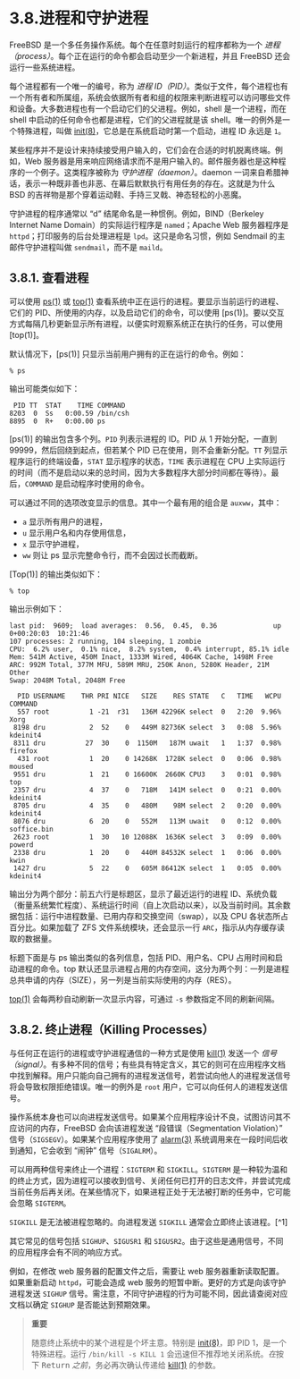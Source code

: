 # 3.8.进程和守护进程

FreeBSD 是一个多任务操作系统。每个在任意时刻运行的程序都称为一个 *进程（process）*。每个正在运行的命令都会启动至少一个新进程，并且 FreeBSD 还会运行一些系统进程。

每个进程都有一个唯一的编号，称为 *进程 ID（PID）*。类似于文件，每个进程也有一个所有者和所属组，系统会依据所有者和组的权限来判断进程可以访问哪些文件和设备。大多数进程也有一个启动它们的父进程。例如，shell 是一个进程，而在 shell 中启动的任何命令也都是进程，它们的父进程就是该 shell。唯一的例外是一个特殊进程，叫做 [init(8)](https://man.freebsd.org/cgi/man.cgi?query=init&sektion=8&format=html)，它总是在系统启动时第一个启动，进程 ID 永远是 `1`。

某些程序并不是设计来持续接受用户输入的，它们会在合适的时机脱离终端。例如，Web 服务器是用来响应网络请求而不是用户输入的。邮件服务器也是这种程序的一个例子。这类程序被称为 *守护进程（daemon）*。daemon 一词来自希腊神话，表示一种既非善也非恶、在幕后默默执行有用任务的存在。这就是为什么 BSD 的吉祥物是那个穿着运动鞋、手持三叉戟、神态轻松的小恶魔。

守护进程的程序通常以 “d” 结尾命名是一种惯例。例如，BIND（Berkeley Internet Name Domain）的实际运行程序是 `named`；Apache Web 服务器程序是 `httpd`；打印服务的后台处理进程是 `lpd`。这只是命名习惯，例如 Sendmail 的主邮件守护进程叫做 `sendmail`，而不是 `maild`。

## 3.8.1. 查看进程

可以使用 [ps(1)](https://man.freebsd.org/cgi/man.cgi?query=ps&sektion=1&format=html) 或 [top(1)](https://man.freebsd.org/cgi/man.cgi?query=top&sektion=1&format=html) 查看系统中正在运行的进程。要显示当前运行的进程、它们的 PID、所使用的内存，以及启动它们的命令，可以使用 [ps(1)]。要以交互方式每隔几秒更新显示所有进程，以便实时观察系统正在执行的任务，可以使用 [top(1)]。

默认情况下，[ps(1)] 只显示当前用户拥有的正在运行的命令。例如：

```
% ps
```

输出可能类似如下：

```
 PID TT  STAT    TIME COMMAND
8203  0  Ss   0:00.59 /bin/csh
8895  0  R+   0:00.00 ps
```

[ps(1)] 的输出包含多个列。`PID` 列表示进程的 ID。PID 从 1 开始分配，一直到 99999，然后回绕到起点，但若某个 PID 已在使用，则不会重新分配。`TT` 列显示程序运行的终端设备，`STAT` 显示程序的状态，`TIME` 表示进程在 CPU 上实际运行的时间（而不是启动以来的总时间，因为大多数程序大部分时间都在等待）。最后，`COMMAND` 是启动程序时使用的命令。

可以通过不同的选项改变显示的信息。其中一个最有用的组合是 `auxww`，其中：

- `a` 显示所有用户的进程，
- `u` 显示用户名和内存使用信息，
- `x` 显示守护进程，
- `ww` 则让 ps 显示完整命令行，而不会因过长而截断。

[Top(1)] 的输出类似如下：

```
% top
```

输出示例如下：

```
last pid:  9609;  load averages:  0.56,  0.45,  0.36              up 0+00:20:03  10:21:46
107 processes: 2 running, 104 sleeping, 1 zombie
CPU:  6.2% user,  0.1% nice,  8.2% system,  0.4% interrupt, 85.1% idle
Mem: 541M Active, 450M Inact, 1333M Wired, 4064K Cache, 1498M Free
ARC: 992M Total, 377M MFU, 589M MRU, 250K Anon, 5280K Header, 21M Other
Swap: 2048M Total, 2048M Free

  PID USERNAME    THR PRI NICE   SIZE    RES STATE   C   TIME   WCPU COMMAND
  557 root          1 -21  r31   136M 42296K select  0   2:20  9.96% Xorg
 8198 dru           2  52    0   449M 82736K select  3   0:08  5.96% kdeinit4
 8311 dru          27  30    0  1150M   187M uwait   1   1:37  0.98% firefox
  431 root          1  20    0 14268K  1728K select  0   0:06  0.98% moused
 9551 dru           1  21    0 16600K  2660K CPU3    3   0:01  0.98% top
 2357 dru           4  37    0   718M   141M select  0   0:21  0.00% kdeinit4
 8705 dru           4  35    0   480M    98M select  2   0:20  0.00% kdeinit4
 8076 dru           6  20    0   552M   113M uwait   0   0:12  0.00% soffice.bin
 2623 root          1  30   10 12088K  1636K select  3   0:09  0.00% powerd
 2338 dru           1  20    0   440M 84532K select  1   0:06  0.00% kwin
 1427 dru           5  22    0   605M 86412K select  1   0:05  0.00% kdeinit4
```

输出分为两个部分：前五六行是标题区，显示了最近运行的进程 ID、系统负载（衡量系统繁忙程度）、系统运行时间（自上次启动以来），以及当前时间。其余数据包括：运行中进程数量、已用内存和交换空间（swap），以及 CPU 各状态所占百分比。如果加载了 ZFS 文件系统模块，还会显示一行 `ARC`，指示从内存缓存读取的数据量。

标题下面是与 ps 输出类似的各列信息，包括 PID、用户名、CPU 占用时间和启动进程的命令。top 默认还显示进程占用的内存空间，这分为两个列：一列是进程总共申请的内存（SIZE），另一列是当前实际使用的内存（RES）。

[top(1)](https://man.freebsd.org/cgi/man.cgi?query=top&sektion=1&format=html) 会每两秒自动刷新一次显示内容，可通过 `-s` 参数指定不同的刷新间隔。

## 3.8.2. 终止进程（Killing Processes）

与任何正在运行的进程或守护进程通信的一种方式是使用 [kill(1)](https://man.freebsd.org/cgi/man.cgi?query=kill&sektion=1&format=html) 发送一个 *信号（signal）*。有多种不同的信号；有些具有特定含义，其它的则可在应用程序文档中找到解释。用户只能向自己拥有的进程发送信号，若尝试向他人的进程发送信号将会导致权限拒绝错误。唯一的例外是 `root` 用户，它可以向任何人的进程发送信号。

操作系统本身也可以向进程发送信号。如果某个应用程序设计不良，试图访问其不应访问的内存，FreeBSD 会向该进程发送 “段错误（Segmentation Violation）” 信号（`SIGSEGV`）。如果某个应用程序使用了 [alarm(3)](https://man.freebsd.org/cgi/man.cgi?query=alarm&sektion=3&format=html) 系统调用来在一段时间后收到通知，它会收到 “闹钟” 信号（`SIGALRM`）。

可以用两种信号来终止一个进程：`SIGTERM` 和 `SIGKILL`。`SIGTERM` 是一种较为温和的终止方式，因为进程可以接收到信号、关闭任何已打开的日志文件，并尝试完成当前任务后再关闭。在某些情况下，如果进程正处于无法被打断的任务中，它可能会忽略 `SIGTERM`。

`SIGKILL` 是无法被进程忽略的。向进程发送 `SIGKILL` 通常会立即终止该进程。[^1]

其它常见的信号包括 `SIGHUP`、`SIGUSR1` 和 `SIGUSR2`。由于这些是通用信号，不同的应用程序会有不同的响应方式。

例如，在修改 web 服务器的配置文件之后，需要让 web 服务器重新读取配置。如果重新启动 `httpd`，可能会造成 web 服务的短暂中断。更好的方式是向该守护进程发送 `SIGHUP` 信号。需注意，不同守护进程的行为可能不同，因此请查阅对应文档以确定 `SIGHUP` 是否能达到预期效果。

>**重要**
>
>随意终止系统中的某个进程是个坏主意。特别是 [init(8)](https://man.freebsd.org/cgi/man.cgi?query=init&sektion=8&format=html)，即 PID 1，是一个特殊进程。运行 `/bin/kill -s KILL 1` 会迅速但不推荐地关闭系统。*在*按下 <kbd>Return</kbd> *之前*，务必再次确认传递给 [kill(1)](https://man.freebsd.org/cgi/man.cgi?query=kill&sektion=1&format=html) 的参数。
